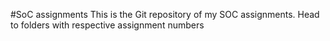 #SoC assignments
This is the Git repository of my SOC assignments.
Head to folders with respective assignment numbers
